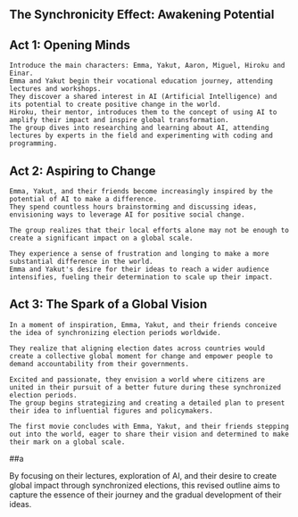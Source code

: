 ## The Synchronicity Effect: Awakening Potential

## Act 1: Opening Minds

    Introduce the main characters: Emma, Yakut, Aaron, Miguel, Hiroku and Einar.
    Emma and Yakut begin their vocational education journey, attending lectures and workshops.
    They discover a shared interest in AI (Artificial Intelligence) and its potential to create positive change in the world.
    Hiroku, their mentor, introduces them to the concept of using AI to amplify their impact and inspire global transformation.
    The group dives into researching and learning about AI, attending lectures by experts in the field and experimenting with coding and programming.

## Act 2: Aspiring to Change

    Emma, Yakut, and their friends become increasingly inspired by the potential of AI to make a difference.
    They spend countless hours brainstorming and discussing ideas, envisioning ways to leverage AI for positive social change.

    The group realizes that their local efforts alone may not be enough to create a significant impact on a global scale.
    
    They experience a sense of frustration and longing to make a more substantial difference in the world.
    Emma and Yakut's desire for their ideas to reach a wider audience intensifies, fueling their determination to scale up their impact.

##  Act 3: The Spark of a Global Vision


    In a moment of inspiration, Emma, Yakut, and their friends conceive the idea of synchronizing election periods worldwide.

    They realize that aligning election dates across countries would create a collective global moment for change and empower people to demand accountability from their governments.

    Excited and passionate, they envision a world where citizens are united in their pursuit of a better future during these synchronized election periods.
    The group begins strategizing and creating a detailed plan to present their idea to influential figures and policymakers.

    The first movie concludes with Emma, Yakut, and their friends stepping out into the world, eager to share their vision and determined to make their mark on a global scale.

##a

By focusing on their lectures, exploration of AI, and their desire to create global impact through synchronized elections, this revised outline aims to capture the essence of their journey and the gradual development of their ideas.
